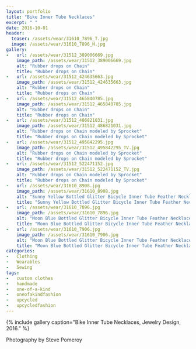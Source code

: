 ```yaml
---
layout: portfolio
title: "Bike Inner Tube Necklaces"
excerpt: " "
date: 2016-10-01
header:
  teaser: /assets/wear/31610_7896_T.jpg
  image: /assets/wear/31610_7896_H.jpg
gallery:
-   url: /assets/wear/31512_389006669.jpg
    image_path: /assets/wear/31512_389006669.jpg
    alt: "Rubber drops on Chain"
    title: "Rubber drops on Chain"
-   url: /assets/wear/31512_424635663.jpg
    image_path: /assets/wear/31512_424635663.jpg
    alt: "Rubber drops on Chain"
    title: "Rubber drops on Chain"
-   url: /assets/wear/31512_465840785.jpg
    image_path: /assets/wear/31512_465840785.jpg
    alt: "Rubber drops on Chain"
    title: "Rubber drops on Chain"
-   url: /assets/wear/31512_486821031.jpg
    image_path: /assets/wear/31512_486821031.jpg
    alt: "Rubber drops on Chain modeled by Sprocket"
    title: "Rubber drops on Chain modeled by Sprocket"
-   url: /assets/wear/31512_495842295.jpg
    image_path: /assets/wear/31512_495842295_TV.jpg
    alt: "Rubber drops on Chain modeled by Sprocket"
    title: "Rubber drops on Chain modeled by Sprocket"
-   url: /assets/wear/31512_522471152.jpg
    image_path: /assets/wear/31512_522471152_TV.jpg
    alt: "Rubber drops on Chain modeled by Sprocket"
    title: "Rubber drops on Chain modeled by Sprocket"
-   url: /assets/wear/31610_8908.jpg
    image_path: /assets/wear/31610_8908.jpg
    alt: "Sunny Yellow Bottled Glitter Bicycle Inner Tube Feather Necklace"
    title: "Sunny Yellow Bottled Glitter Bicycle Inner Tube Feather Necklace"
-   url: /assets/wear/31610_7896.jpg
    image_path: /assets/wear/31610_7896.jpg
    alt: "Moon Blue Bottled Glitter Bicycle Inner Tube Feather Necklace"
    title: "Moon Blue Bottled Glitter Bicycle Inner Tube Feather Necklace"
-   url: /assets/wear/31610_7906.jpg
    image_path: /assets/wear/31610_7906.jpg
    alt: "Moon Blue Bottled Glitter Bicycle Inner Tube Feather Necklace"
    title: "Moon Blue Bottled Glitter Bicycle Inner Tube Feather Necklace"
categories:
-   Clothing
-   Wearables
-   Sewing
tags:
-   custom clothes
-   handmade
-   one-of-a-kind
-   oneofakindfashion
-   upcycled
-   upcycledfashion
---
```


{% include gallery caption="Bike Inner Tube Necklaces, Jewelry Design, 2016." %}

Photography by Steve Pomeroy <a class="social" href="https://twitter.com/xxv" target="_blank" rel="noopener noreferrer"><i class="fa fa-fw fa-twitter"></i></a>
